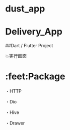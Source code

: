 # dust_app

# Delivery_App


##Dart / Flutter Project

 :boom:実行画面



<h1> :feet:Package</h1>


・HTTP

・Dio

・Hive

・Drawer

